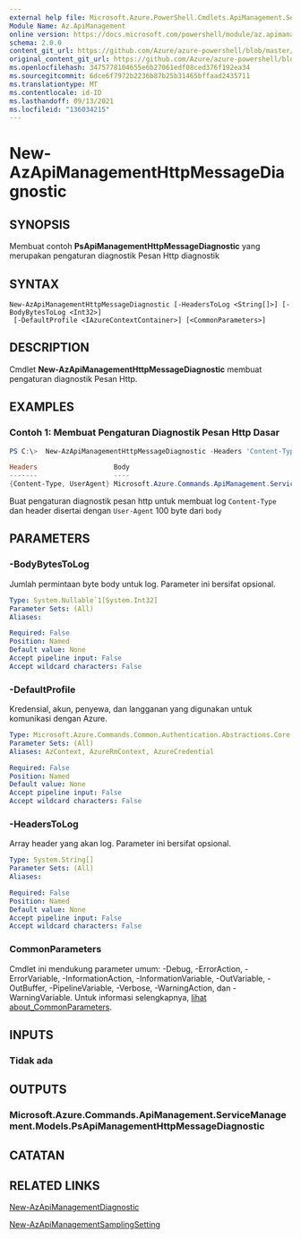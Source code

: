 ```yaml
---
external help file: Microsoft.Azure.PowerShell.Cmdlets.ApiManagement.ServiceManagement.dll-Help.xml
Module Name: Az.ApiManagement
online version: https://docs.microsoft.com/powershell/module/az.apimanagement/new-azapimanagementhttpmessagediagnostic
schema: 2.0.0
content_git_url: https://github.com/Azure/azure-powershell/blob/master/src/ApiManagement/ApiManagement/help/New-AzApiManagementHttpMessageDiagnostic.md
original_content_git_url: https://github.com/Azure/azure-powershell/blob/master/src/ApiManagement/ApiManagement/help/New-AzApiManagementHttpMessageDiagnostic.md
ms.openlocfilehash: 3475778104655e6b27061edf08ced376f192ea34
ms.sourcegitcommit: 6dce6f7972b2236b87b25b31465bffaad2435711
ms.translationtype: MT
ms.contentlocale: id-ID
ms.lasthandoff: 09/13/2021
ms.locfileid: "136034215"
---
```

# New-AzApiManagementHttpMessageDiagnostic

## SYNOPSIS
Membuat contoh **PsApiManagementHttpMessageDiagnostic** yang merupakan pengaturan diagnostik Pesan Http diagnostik

## SYNTAX

```
New-AzApiManagementHttpMessageDiagnostic [-HeadersToLog <String[]>] [-BodyBytesToLog <Int32>]
 [-DefaultProfile <IAzureContextContainer>] [<CommonParameters>]
```

## DESCRIPTION
Cmdlet **New-AzApiManagementHttpMessageDiagnostic** membuat pengaturan diagnostik Pesan Http.

## EXAMPLES

### Contoh 1: Membuat Pengaturan Diagnostik Pesan Http Dasar
```powershell
PS C:\>  New-AzApiManagementHttpMessageDiagnostic -Headers 'Content-Type', 'UserAgent' -BodyBytes 100

Headers                   Body
-------                   ----
{Content-Type, UserAgent} Microsoft.Azure.Commands.ApiManagement.ServiceManagement.Models.PsApiManagementBodyDiagnosticSetting
```

Buat pengaturan diagnostik pesan http untuk membuat log `Content-Type` dan header disertai dengan `User-Agent` 100 byte dari `body`

## PARAMETERS

### -BodyBytesToLog
Jumlah permintaan byte body untuk log. Parameter ini bersifat opsional.

```yaml
Type: System.Nullable`1[System.Int32]
Parameter Sets: (All)
Aliases:

Required: False
Position: Named
Default value: None
Accept pipeline input: False
Accept wildcard characters: False
```

### -DefaultProfile
Kredensial, akun, penyewa, dan langganan yang digunakan untuk komunikasi dengan Azure.

```yaml
Type: Microsoft.Azure.Commands.Common.Authentication.Abstractions.Core.IAzureContextContainer
Parameter Sets: (All)
Aliases: AzContext, AzureRmContext, AzureCredential

Required: False
Position: Named
Default value: None
Accept pipeline input: False
Accept wildcard characters: False
```

### -HeadersToLog
Array header yang akan log. Parameter ini bersifat opsional.

```yaml
Type: System.String[]
Parameter Sets: (All)
Aliases:

Required: False
Position: Named
Default value: None
Accept pipeline input: False
Accept wildcard characters: False
```

### CommonParameters
Cmdlet ini mendukung parameter umum: -Debug, -ErrorAction, -ErrorVariable, -InformationAction, -InformationVariable, -OutVariable, -OutBuffer, -PipelineVariable, -Verbose, -WarningAction, dan -WarningVariable. Untuk informasi selengkapnya, [lihat about_CommonParameters](http://go.microsoft.com/fwlink/?LinkID=113216).

## INPUTS

### Tidak ada

## OUTPUTS

### Microsoft.Azure.Commands.ApiManagement.ServiceManagement.Models.PsApiManagementHttpMessageDiagnostic

## CATATAN

## RELATED LINKS

[New-AzApiManagementDiagnostic](./New-AzApiManagementDiagnostic.md)

[New-AzApiManagementSamplingSetting](./New-AzApiManagementHttpMessageDiagnostic.md)